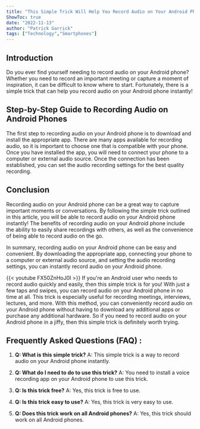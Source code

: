 ```yaml
---
title: "This Simple Trick Will Help You Record Audio on Your Android Phone Instantly!"
ShowToc: true 
date: "2022-11-13"
author: "Patrick Garrick" 
tags: ["Technology","Smartphones"]
---
```

## Introduction

Do you ever find yourself needing to record audio on your Android phone? Whether you need to record an important meeting or capture a moment of inspiration, it can be difficult to know where to start. Fortunately, there is a simple trick that can help you record audio on your Android phone instantly! 

## Step-by-Step Guide to Recording Audio on Android Phones

The first step to recording audio on your Android phone is to download and install the appropriate app. There are many apps available for recording audio, so it is important to choose one that is compatible with your phone. Once you have installed the app, you will need to connect your phone to a computer or external audio source. Once the connection has been established, you can set the audio recording settings for the best quality recording. 

## Conclusion

Recording audio on your Android phone can be a great way to capture important moments or conversations. By following the simple trick outlined in this article, you will be able to record audio on your Android phone instantly! The benefits of recording audio on your Android phone include the ability to easily share recordings with others, as well as the convenience of being able to record audio on the go. 

In summary, recording audio on your Android phone can be easy and convenient. By downloading the appropriate app, connecting your phone to a computer or external audio source, and setting the audio recording settings, you can instantly record audio on your Android phone.

{{< youtube FX50ZnHoJ0I >}} 
If you're an Android user who needs to record audio quickly and easily, then this simple trick is for you! With just a few taps and swipes, you can record audio on your Android phone in no time at all. This trick is especially useful for recording meetings, interviews, lectures, and more. With this method, you can conveniently record audio on your Android phone without having to download any additional apps or purchase any additional hardware. So if you need to record audio on your Android phone in a jiffy, then this simple trick is definitely worth trying.

## Frequently Asked Questions (FAQ) :
1. **Q: What is this simple trick?**
A: This simple trick is a way to record audio on your Android phone instantly.

2. **Q: What do I need to do to use this trick?**
A: You need to install a voice recording app on your Android phone to use this trick.

3. **Q: Is this trick free?**
A: Yes, this trick is free to use.

4. **Q: Is this trick easy to use?**
A: Yes, this trick is very easy to use.

5. **Q: Does this trick work on all Android phones?**
A: Yes, this trick should work on all Android phones.


